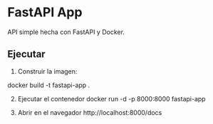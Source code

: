 # FastAPI App

API simple hecha con FastAPI y Docker.

## Ejecutar

1. Construir la imagen:

docker build -t fastapi-app .

2. Ejecutar el contenedor 
docker run -d -p 8000:8000 fastapi-app

3. Abrir en el navegador
http://localhost:8000/docs